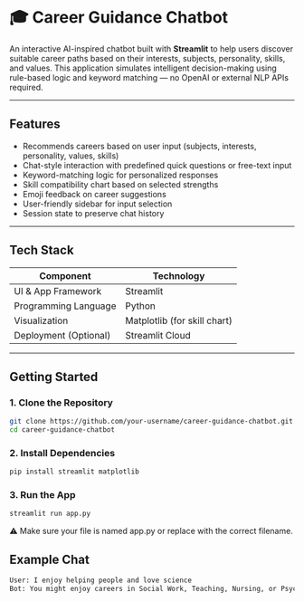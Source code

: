 # 🎓 Career Guidance Chatbot

An interactive AI-inspired chatbot built with **Streamlit** to help users discover suitable career paths based on their interests, subjects, personality, skills, and values. This application simulates intelligent decision-making using rule-based logic and keyword matching — no OpenAI or external NLP APIs required.

---

## Features

- Recommends careers based on user input (subjects, interests, personality, values, skills)
- Chat-style interaction with predefined quick questions or free-text input
- Keyword-matching logic for personalized responses
- Skill compatibility chart based on selected strengths
- Emoji feedback on career suggestions
- User-friendly sidebar for input selection
- Session state to preserve chat history

---

## Tech Stack

| Component        | Technology         |
|------------------|--------------------|
| UI & App Framework | Streamlit        |
| Programming Language | Python          |
| Visualization    | Matplotlib (for skill chart) |
| Deployment (Optional) | Streamlit Cloud |

---

## Getting Started

### 1. Clone the Repository
```bash
git clone https://github.com/your-username/career-guidance-chatbot.git
cd career-guidance-chatbot
```
### 2.  Install Dependencies
```bash
pip install streamlit matplotlib
```
### 3. Run the App
```bash 
streamlit run app.py
```
⚠️ Make sure your file is named app.py or replace with the correct filename.

## Example Chat
```bash
User: I enjoy helping people and love science
Bot: You might enjoy careers in Social Work, Teaching, Nursing, or Psychology
```

